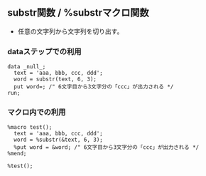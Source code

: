 ## substr関数 / %substrマクロ関数

- 任意の文字列から文字列を切り出す。

### dataステップでの利用

``` sas
data _null_;
  text = 'aaa, bbb, ccc, ddd';
  word = substr(text, 6, 3);
  put word=; /" 6文字目から3文字分の「ccc」が出力される */
run;
```

### マクロ内での利用

``` sas
%macro test();
  text = 'aaa, bbb, ccc, ddd';
  word = %substr(&text, 6, 3);
  %put word = &word; /" 6文字目から3文字分の「ccc」が出力される */
%mend;

%test();
```

